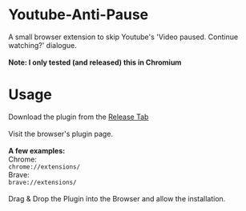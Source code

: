 # Youtube-Anti-Pause

A small browser extension to skip Youtube's 'Video paused. Continue watching?' dialogue.
<br><br>
<b> Note: I only tested (and released) this in Chromium</b>


# Usage

Download the plugin from the [Release Tab](https://github.com/Yukaru-san/Youtube-Anti-Pause/releases/tag/v1.0)
<br>
<br>
Visit the browser's plugin page. <br> <br> <b>A few examples:</b> <br>
Chrome:<br> ```chrome://extensions/``` <br>
Brave: <br> ```brave://extensions/``` <br>
<br>
Drag & Drop the Plugin into the Browser and allow the installation.
